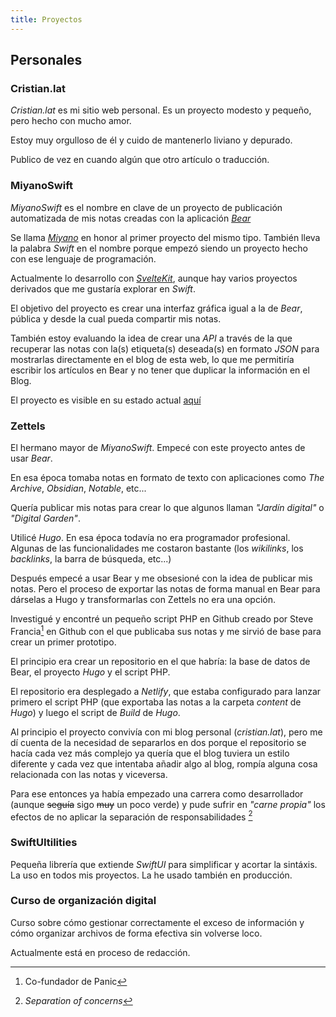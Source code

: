 ```yaml
---
title: Proyectos
---
```


<!-- @todo: Añadir referencias -->

## Personales 

### Cristian.lat

_Cristian.lat_ es mi sitio web personal. Es un proyecto modesto y pequeño, pero hecho con mucho amor. 

Estoy muy orgulloso de él y cuido de mantenerlo liviano y depurado.

Publico de vez en cuando algún que otro artículo o traducción.

### MiyanoSwift

_MiyanoSwift_ es el nombre en clave de un proyecto de publicación automatizada de mis notas creadas con la aplicación _[Bear](//bear.app)_

Se llama _[Miyano](//github.com)_ en honor al primer proyecto del mismo tipo. También lleva la palabra _Swift_ en el nombre porque empezó siendo un proyecto hecho con ese lenguaje de programación. 

Actualmente lo desarrollo con _[SvelteKit](//sveltekit)_, aunque hay varios proyectos derivados que me gustaría explorar en _Swift_.

El objetivo del proyecto es crear una interfaz gráfica igual a la de _Bear_, pública y desde la cual pueda compartir mis notas. 

También estoy evaluando la idea de crear una _API_ a través de la que recuperar las notas con la(s) etiqueta(s) deseada(s) en formato _JSON_ para mostrarlas directamente en el blog de esta web, lo que me permitiría escribir los artículos en Bear y no tener que duplicar la información en el Blog.

El proyecto es visible en su estado actual [aquí](//bearkit.onrender.com)

### Zettels

El hermano mayor de _MiyanoSwift_. Empecé con este proyecto antes de usar _Bear_.

En esa época tomaba notas en formato de texto con aplicaciones como _The Archive_, _Obsidian_, _Notable_, etc...

Quería publicar mis notas para crear lo que algunos llaman _"Jardín digital"_ o _"Digital Garden"_.

Utilicé _Hugo_. En esa época todavía no era programador profesional. Algunas de las funcionalidades me costaron bastante (los _wikilinks_, los _backlinks_, la barra de búsqueda, etc...)

<!-- @todo añadir primera versión del proyecto y changelogs-->

Después empecé a usar Bear y me obsesioné con la idea de publicar mis notas. Pero el proceso de exportar las notas de forma manual en Bear para dárselas a Hugo y transformarlas con Zettels no era una opción.

Investigué y encontré un pequeño script PHP en Github creado por Steve Francia[^sfrancia] en Github con el que publicaba sus notas y me sirvió de base para crear un primer prototipo.

[^sfrancia]: Co-fundador de Panic

El principio era crear un repositorio en el que habría: la base de datos de Bear, el proyecto *Hugo* y el script PHP.

El repositorio era desplegado a _Netlify_, que estaba configurado para lanzar primero el script PHP (que exportaba las notas a la carpeta _content_ de _Hugo_) y luego el script de _Build_ de _Hugo_.

Al principio el proyecto convivía con mi blog personal (_cristian.lat_), pero me dí cuenta de la necesidad de separarlos en dos porque el repositorio se hacía cada vez más complejo ya quería que el blog tuviera un estilo diferente y cada vez que intentaba añadir algo al blog, rompía alguna cosa relacionada con las notas y viceversa.

Para ese entonces ya había empezado una carrera como desarrollador (aunque ~~seguía~~ sigo ~~muy~~ un poco verde) y pude sufrir en _"carne propia"_ los efectos de no aplicar la separación de responsabilidades [^concerns]

[^concerns]: _Separation of concerns_

### SwiftUItilities

Pequeña librería que extiende _SwiftUI_ para simplificar y acortar la sintáxis. La uso en todos mis proyectos. La he usado también en producción.

### Curso de organización digital

Curso sobre cómo gestionar correctamente el exceso de información y cómo organizar archivos de forma efectiva sin volverse loco.

Actualmente está en proceso de redacción.



